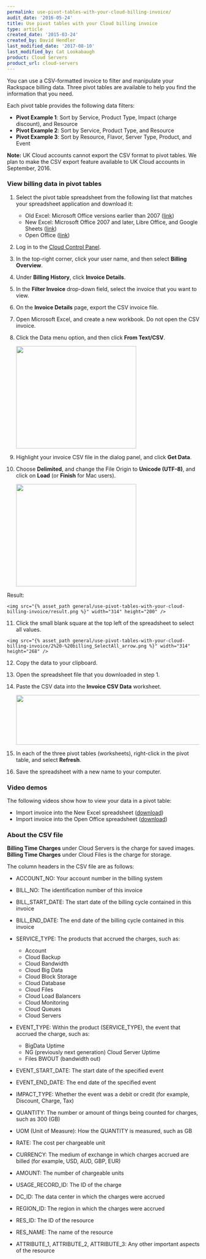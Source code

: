 ```yaml
---
permalink: use-pivot-tables-with-your-cloud-billing-invoice/
audit_date: '2016-05-24'
title: Use pivot tables with your Cloud billing invoice
type: article
created_date: '2015-03-24'
created_by: David Hendler
last_modified_date: '2017-08-10'
last_modified_by: Cat Lookabaugh
product: Cloud Servers
product_url: cloud-servers
---
```


You can use a CSV-formatted invoice to filter and manipulate your Rackspace
billing data. Three pivot tables are available to help you find the information
that you need.

Each pivot table provides the following data filters:

-   **Pivot Example 1**: Sort by Service, Product Type, Impact (charge discount), and Resource
-   **Pivot Example 2**: Sort by Service, Product Type, and Resource
-   **Pivot Example 3**: Sort by Resource, Flavor, Server Type, Product, and Event

**Note:** UK Cloud accounts cannot export the CSV format to pivot tables. We
plan to make the CSV export feature available to UK Cloud accounts in
September, 2016.

### View billing data in pivot tables

1.  Select the pivot table spreadsheet from the following list that matches
your spreadsheet application and download it:
    -   Old Excel: Microsoft Office versions earlier than 2007
        ([link](http://cf86f577ce3eeb804b0b-b288f28026fa4fe9b175ca1cf838e8ff.r99.cf2.rackcdn.com/rackspace_billing_old_excel_pivot_tables.xls))
    -   New Excel: Microsoft Office 2007 and later, Libre Office,
        and Google Sheets
        ([link](http://cf86f577ce3eeb804b0b-b288f28026fa4fe9b175ca1cf838e8ff.r99.cf2.rackcdn.com/rackspace_billing_new_excel_pivot_tables.xlsx))
    -   Open Office
        ([link](http://cf86f577ce3eeb804b0b-b288f28026fa4fe9b175ca1cf838e8ff.r99.cf2.rackcdn.com/rackspace_billing_open_office_pivot_tables.ods))

2.  Log in to the [Cloud Control Panel](https://mycloud.rackspace.com).
3.  In the top-right corner, click your user name, and then select **Billing Overview**.
4.  Under **Billing History**, click **Invoice Details**.
5.  In the **Filter Invoice** drop-down field, select the invoice that you want to view.
6.  On the **Invoice Details** page, export the CSV invoice file.
7.  Open Microsoft Excel, and create a new workbook. Do not open the CSV invoice.
8.  Click the Data menu option, and then click **From Text/CSV**.

    <img src="{% asset_path general/use-pivot-tables-with-your-cloud-billing-invoice/step2.png %}" width="314" height="268" />

9. Highlight your invoice CSV file in the dialog panel, and click **Get Data**.
10. Choose **Delimited**, and change the File Origin to **Unicode (UTF-8)**,
and click on **Load** (or **Finish** for Mac users).

    <img src="{% asset_path general/use-pivot-tables-with-your-cloud-billing-invoice/step4.png %}" width="314" height="268" />

Result:

    <img src="{% asset_path general/use-pivot-tables-with-your-cloud-billing-invoice/result.png %}" width="314" height="200" />

11.  Click the small blank square at the top left of the spreadsheet to
    select all values.

    <img src="{% asset_path general/use-pivot-tables-with-your-cloud-billing-invoice/2%20-%20billing_SelectAll_arrow.png %}" width="314" height="268" />

12.  Copy the data to your clipboard.
13. Open the spreadsheet file that you downloaded in step 1.
14. Paste the CSV data into the **Invoice CSV Data** worksheet.

    <img src="{% asset_path general/use-pivot-tables-with-your-cloud-billing-invoice/3%20-%20billing_csvTab_arrow.png %}" width="538" height="130" />

15. In each of the three pivot tables (worksheets), right-click in the
    pivot table, and select **Refresh**.
16. Save the spreadsheet with a new name to your computer.


### Video demos

The following videos show how to view your data in a pivot table:

-   Import invoice into the New Excel spreadsheet
    ([download](http://cf86f577ce3eeb804b0b-b288f28026fa4fe9b175ca1cf838e8ff.r99.cf2.rackcdn.com/rackspace_billing_new_excel_pivot_tables_demo.mov))
-   Import invoice into the Open Office spreadsheet
    ([download](http://cf86f577ce3eeb804b0b-b288f28026fa4fe9b175ca1cf838e8ff.r99.cf2.rackcdn.com/rackspace_billing_open_office_pivot_tables_demo.mov))

### About the CSV file

**Billing Time Charges** under Cloud Servers is the charge for saved
images. **Billing Time Charges** under Cloud Files is the charge for
storage.

The column headers in the CSV file are as follows:

- ACCOUNT\_NO: Your account number in the billing system
- BILL\_NO: The identification number of this invoice
- BILL\_START\_DATE: The start date of the billing cycle contained in
this invoice
- BILL\_END\_DATE: The end date of the billing cycle contained in this
invoice
- SERVICE\_TYPE: The products that accrued the charges, such as:

  -   Account
  -   Cloud Backup
  -   Cloud Bandwidth
  -   Cloud Big Data
  -   Cloud Block Storage
  -   Cloud Database
  -   Cloud Files
  -   Cloud Load Balancers
  -   Cloud Monitoring
  -   Cloud Queues
  -   Cloud Servers

- EVENT\_TYPE: Within the product (SERVICE\_TYPE), the event that accrued
the charge, such as:

  -   BigData Uptime
  -   NG (previously next generation) Cloud Server Uptime
  -   Files BWOUT (bandwidth out)

- EVENT\_START\_DATE: The start date of the specified event
- EVENT\_END\_DATE: The end date of the specified event
- IMPACT\_TYPE: Whether the event was a debit or credit (for example,
Discount, Charge, Tax)
- QUANTITY: The number or amount of things being counted for charges, such as 300 (GB)
- UOM (Unit of Measure): How the QUANTITY is measured, such as GB
- RATE: The cost per chargeable unit
- CURRENCY: The medium of exchange in which charges accrued are billed (for example, USD, AUD, GBP, EUR)
- AMOUNT: The number of chargeable units
- USAGE\_RECORD\_ID: The ID of the charge
- DC\_ID: The data center in which the charges were accrued
- REGION\_ID: The region in which the charges were accrued
- RES\_ID: The ID of the resource
- RES\_NAME: The name of the resource
- ATTRIBUTE\_1,  ATTRIBUTE\_2, ATTRIBUTE\_3: Any other important aspects of the resource
